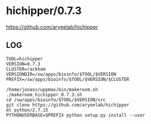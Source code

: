 hichipper/0.7.3
========================

<https://github.com/aryeelab/hichipper>

LOG
---

    TOOL=hichipper
    VERSION=0.7.3
    CLUSTER=rackham
    VERSIONDIR=/sw/apps/bioinfo/$TOOL/$VERSION
    PREFIX=/sw/apps/bioinfo/$TOOL/$VERSION/$CLUSTER

    /home/jonass/uppmax/bin/makeroom.sh
    ./makeroom_hichipper_0.7.3.sh
    cd /sw/apps/bioinfo/$TOOL/$VERSION/src
    git clone https://github.com/aryeelab/hichipper
    ml python/2.7.15
    PYTHONUSERBASE=$PREFIX python setup.py install --user
